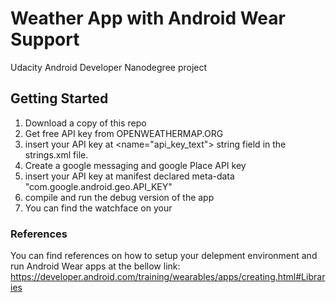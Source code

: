 # Weather App with Android Wear Support
Udacity Android Developer Nanodegree project
## Getting Started
1. Download a copy of this repo
1. Get free API key from OPENWEATHERMAP.ORG
2. insert your API key at <name="api_key_text"> string field in the strings.xml file.
3. Create a google messaging and google Place API key
4. insert your API key at manifest declared meta-data "com.google.android.geo.API_KEY"
5. compile and run the debug version of the app
6. You can find the watchface on your
### References
You can find references on how to setup your delepment environment and run Android Wear apps at the bellow link:
https://developer.android.com/training/wearables/apps/creating.html#Libraries
